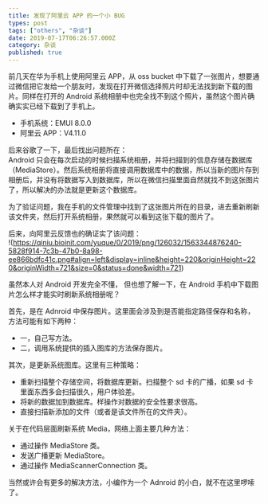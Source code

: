 ```yaml
---
title: 发现了阿里云 APP 的一个小 BUG
types: post
tags: ["others", "杂谈"]
date: 2019-07-17T06:26:57.000Z
category: 杂谈
published: true
---
```


前几天在华为手机上使用阿里云 APP，从 oss bucket 中下载了一张图片，想要通过微信把它发给一个朋友时，发现在打开微信选择照片时却无法找到新下载的图片。同样在打开的 Android 系统相册中也完全找不到这个照片，虽然这个图片确确实实已经下载到了手机上。

- 手机系统：EMUI 8.0.0
- 阿里云 APP：V4.11.0

后来谷歌了一下，最后找出问题所在：<br />Android 只会在每次启动的时候扫描系统相册，并将扫描到的信息存储在数据库（MediaStore）。然后系统相册将直接调用数据库中的数据，所以当新的图片存到相册后，并没有将数据写入到数据库，所以在微信扫描里面自然就找不到这张图片了，所以解决的办法就是更新这个数据库。

为了验证问题，我在手机的文件管理中找到了这张图片所在的目录，进去重新刷新该文件夹，然后打开系统相册，果然就可以看到这张下载的图片了。

后来，向阿里云反馈也的确证实了该问题：<br />!(https://qiniu.bioinit.com/yuque/0/2019/png/126032/1563344876240-5828f914-7c3b-47b0-8a98-ee866bdfc41c.png#align=left&display=inline&height=220&originHeight=220&originWidth=721&size=0&status=done&width=721)

虽然本人对 Android 开发完全不懂， 但也想了解一下，在 Android 手机中下载图片怎么样才能实时刷新系统相册呢？

首先，是在 Adnroid 中保存图片。这里面会涉及到是否能指定路径保存和名称，方法可能有如下两种：

- 一，自己写方法。
- 二，调用系统提供的插入图库的方法保存图片。

其次，是更新系统图库。这里有三种策略：

- 重新扫描整个存储空间，将数据库更新。扫描整个 sd 卡的广播，如果 sd 卡里面东西多会扫描很久，用户体验差。
- 将新的数据加到数据库。样操作对数据的安全性要求很高。
- 直接扫描新添加的文件（或者是该文件所在的文件夹）。

关于在代码层面刷新系统 Media，网络上面主要几种方法：

- 通过操作 MediaStore 类。
- 发送广播更新 MediaStore。
- 通过操作 MediaScannerConnection 类。

当然或许会有更多的解决方法，小编作为一个 Adnroid 的小白，就不在这里啰嗦了。
